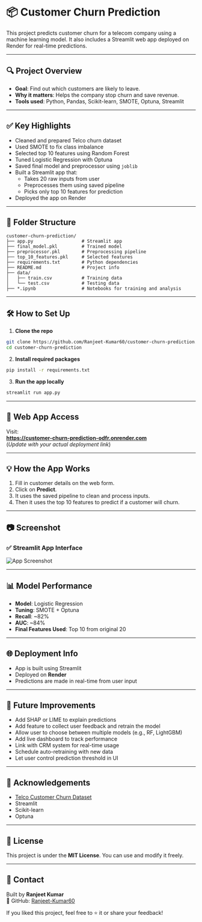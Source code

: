 # 📦 Customer Churn Prediction

This project predicts customer churn for a telecom company using a machine learning model. It also includes a Streamlit web app deployed on Render for real-time predictions.

---

## 🔍 Project Overview

- **Goal**: Find out which customers are likely to leave.
- **Why it matters**: Helps the company stop churn and save revenue.
- **Tools used**: Python, Pandas, Scikit-learn, SMOTE, Optuna, Streamlit

---

## ✅ Key Highlights

- Cleaned and prepared Telco churn dataset
- Used SMOTE to fix class imbalance
- Selected top 10 features using Random Forest
- Tuned Logistic Regression with Optuna
- Saved final model and preprocessor using `joblib`
- Built a Streamlit app that:
  - Takes 20 raw inputs from user
  - Preprocesses them using saved pipeline
  - Picks only top 10 features for prediction
- Deployed the app on Render

---

## 📁 Folder Structure

```
customer-churn-prediction/
├── app.py                  # Streamlit app
├── final_model.pkl         # Trained model
├── preprocessor.pkl        # Preprocessing pipeline
├── top_10_features.pkl     # Selected features
├── requirements.txt        # Python dependencies
├── README.md               # Project info
├── data/
│   ├── train.csv           # Training data
│   └── test.csv            # Testing data
├── *.ipynb                 # Notebooks for training and analysis
```

---

## 🛠 How to Set Up

1. **Clone the repo**
```bash
git clone https://github.com/Ranjeet-Kumar60/customer-churn-prediction.git
cd customer-churn-prediction
```

2. **Install required packages**
```bash
pip install -r requirements.txt
```

3. **Run the app locally**
```bash
streamlit run app.py
```

---

## 🚀 Web App Access

Visit:  
**https://customer-churn-prediction-odfr.onrender.com**  
(*Update with your actual deployment link*)

---

## 💡 How the App Works

1. Fill in customer details on the web form.
2. Click on **Predict**.
3. It uses the saved pipeline to clean and process inputs.
4. Then it uses the top 10 features to predict if a customer will churn.

---

## 📷 Screenshot

### ✅ Streamlit App Interface
![App Screenshot](https://user-images.githubusercontent.com/your_screenshot_path_here)

---

## 📊 Model Performance

- **Model**: Logistic Regression
- **Tuning**: SMOTE + Optuna
- **Recall**: ~82%
- **AUC**: ~84%
- **Final Features Used**: Top 10 from original 20

---

## 🌐 Deployment Info

- App is built using Streamlit
- Deployed on **Render**
- Predictions are made in real-time from user input

---

## 🔮 Future Improvements

- Add SHAP or LIME to explain predictions
- Add feature to collect user feedback and retrain the model
- Allow user to choose between multiple models (e.g., RF, LightGBM)
- Add live dashboard to track performance
- Link with CRM system for real-time usage
- Schedule auto-retraining with new data
- Let user control prediction threshold in UI

---

## 🙌 Acknowledgements

- [Telco Customer Churn Dataset](https://www.kaggle.com/blastchar/telco-customer-churn)  
- Streamlit  
- Scikit-learn  
- Optuna

---

## 📜 License

This project is under the **MIT License**. You can use and modify it freely.

---

## 💬 Contact

Built by **Ranjeet Kumar**  
🔗 GitHub: [Ranjeet-Kumar60](https://github.com/Ranjeet-Kumar60)

If you liked this project, feel free to ⭐ it or share your feedback!
